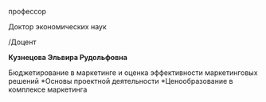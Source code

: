 профессор

Доктор экономических наук

/Доцент

**Кузнецова Эльвира Рудольфовна**

Бюджетирование в маркетинге и оценка эффективности маркетинговых решений
	*Основы проектной деятельности
	*Ценообразование в комплексе маркетинга